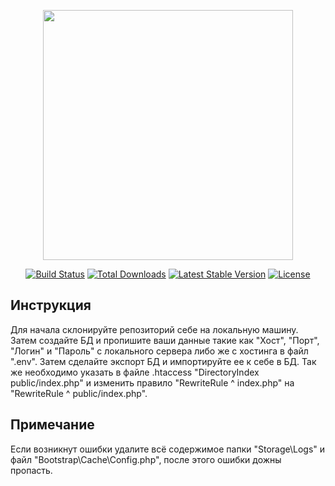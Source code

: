 <p align="center"><img src="https://res.cloudinary.com/dtfbvvkyp/image/upload/v1566331377/laravel-logolockup-cmyk-red.svg" width="400"></p>

<p align="center">
<a href="https://travis-ci.org/laravel/framework"><img src="https://travis-ci.org/laravel/framework.svg" alt="Build Status"></a>
<a href="https://packagist.org/packages/laravel/framework"><img src="https://poser.pugx.org/laravel/framework/d/total.svg" alt="Total Downloads"></a>
<a href="https://packagist.org/packages/laravel/framework"><img src="https://poser.pugx.org/laravel/framework/v/stable.svg" alt="Latest Stable Version"></a>
<a href="https://packagist.org/packages/laravel/framework"><img src="https://poser.pugx.org/laravel/framework/license.svg" alt="License"></a>
</p>

## Инструкция

Для начала склонируйте репозиторий себе на локальную машину. Затем создайте БД и пропишите ваши данные такие как "Хост", "Порт", "Логин" и "Пароль" с локального сервера либо же с хостинга в файл ".env". Затем сделайте экспорт БД и импортируйте ее к себе в БД. Так же необходимо указать в файле .htaccess "DirectoryIndex public/index.php" и изменить правило "RewriteRule ^ index.php" на "RewriteRule ^ public/index.php".

## Примечание

Если возникнут ошибки удалите всё содержимое папки "Storage\Logs" и файл "Bootstrap\Cache\Config.php", после этого ошибки дожны пропасть.
